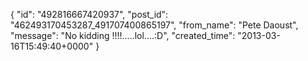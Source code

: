  {
   "id": "492816667420937",
   "post_id": "462493170453287_491707400865197",
   "from_name": "Pete Daoust",
   "message": "No kidding !!!!.....lol....:D",
   "created_time": "2013-03-16T15:49:40+0000"
 }
